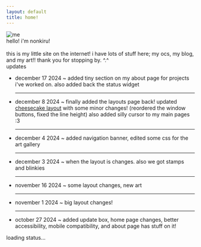```yaml
---
layout: default
title: home!
---
```

<div class="flex">
<div>
<img src="../assets/images/me.gif" alt="me">
</div>
<div>
hello! i'm nonkiru!
<br><br>
this is my little site on the internet! i have lots of stuff here; my ocs, my blog, and my art!! thank you for stopping by. ^.^ 

<div class="scrollbox">
<div class="scrollboxtitle">updates</div>
<ul>
<li>december 17 2024 ~ added tiny section on my about page for projects i've worked on. also added back the status widget</li>
<hr><li>december 8 2024 ~ finally added the layouts page back! updated <a href="layouts/cheesecake">cheesecake layout</a> with some minor changes! (reordered the window buttons, fixed the line height) also added silly cursor to my main pages :3</li>
<hr><li>december 4 2024 ~ added navigation banner, edited some css for the art gallery</li>
<hr><li>december 3 2024 ~ when the layout is changes. also we got stamps and blinkies</li>
<hr><li>november 16 2024 ~ some layout changes, new art</li>
<hr><li>november 1 2024 ~ big layout changes!</li>
<hr><li>october 27 2024 ~ added update box, home page changes, better accessibility, mobile compatibility, and about page has stuff on it!</li>
</ul>
</div>
<div id="statuscafe"><div id="statuscafe-username" style="">loading status...</div><div id="statuscafe-content"></div></div><script src="https://status.cafe/current-status.js?name=nonkiru" defer></script>
<br>
<div style="text-align: center;"><img src="../assets/images/transrights.png" alt=""></div>
</div>

</div>